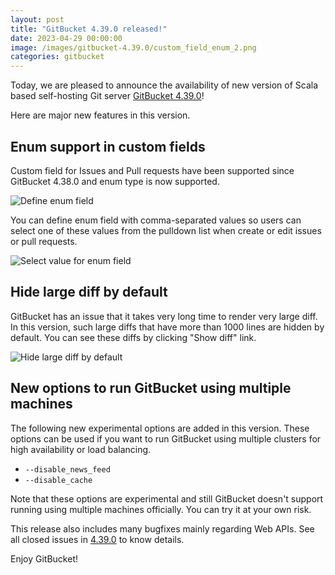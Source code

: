 ```yaml
---
layout: post
title: "GitBucket 4.39.0 released!"
date: 2023-04-29 00:00:00
image: /images/gitbucket-4.39.0/custom_field_enum_2.png
categories: gitbucket
---
```


Today, we are pleased to announce the availability of new version of Scala based self-hosting Git server [GitBucket 4.39.0](https://github.com/gitbucket/gitbucket/releases/tag/4.39.0)!

Here are major new features in this version.

## Enum support in custom fields

Custom field for Issues and Pull requests have been supported since GitBucket 4.38.0 and enum type is now supported.

![Define enum field]({{site.baseurl}}/images/gitbucket-4.39.0/custom_field_enum_1.png)

You can define enum field with comma-separated values so users can select one of these values from the pulldown list when create or edit issues or pull requests.

![Select value for enum field]({{site.baseurl}}/images/gitbucket-4.39.0/custom_field_enum_2.png)

## Hide large diff by default

GitBucket has an issue that it takes very long time to render very large diff. In this version, such large diffs that have more than 1000 lines are hidden by default. You can see these diffs by clicking "Show diff" link.

![Hide large diff by default]({{site.baseurl}}/images/gitbucket-4.39.0/hide_large_diff.png)

## New options to run GitBucket using multiple machines

The following new experimental options are added in this version. These options can be used if you want to run GitBucket using multiple clusters for high availability or load balancing.

- `--disable_news_feed`
- `--disable_cache`

Note that these options are experimental and still GitBucket doesn't support running using multiple machines officially. You can try it at your own risk.

This release also includes many bugfixes mainly regarding Web APIs. See all closed issues in [4.39.0](https://github.com/gitbucket/gitbucket/issues?q=is%3Aclosed+milestone%3A4.39.0) to know details.

Enjoy GitBucket!
